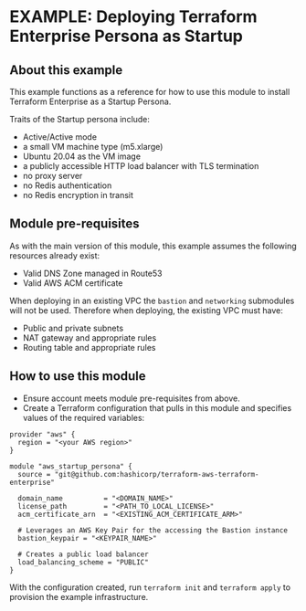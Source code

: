 # EXAMPLE: Deploying Terraform Enterprise Persona as Startup

## About this example

This example functions as a reference for how to use this module to install
Terraform Enterprise as a Startup Persona.

Traits of the Startup persona include:

- Active/Active mode
- a small VM machine type (m5.xlarge)
- Ubuntu 20.04 as the VM image
- a publicly accessible HTTP load balancer with TLS termination
- no proxy server
- no Redis authentication
- no Redis encryption in transit

## Module pre-requisites

As with the main version of this module, this example assumes the following
resources already exist:

* Valid DNS Zone managed in Route53
* Valid AWS ACM certificate

When deploying in an existing VPC the `bastion` and `networking` submodules will
not be used. Therefore when deploying, the existing VPC must have:

* Public and private subnets
* NAT gateway and appropriate rules
* Routing table and appropriate rules

## How to use this module

* Ensure account meets module pre-requisites from above.
* Create a Terraform configuration that pulls in this module and specifies
    values of the required variables:

```hcl
provider "aws" {
  region = "<your AWS region>"
}

module "aws_startup_persona" {
  source = "git@github.com:hashicorp/terraform-aws-terraform-enterprise"

  domain_name          = "<DOMAIN_NAME>"
  license_path         = "<PATH_TO_LOCAL_LICENSE>"
  acm_certificate_arn  = "<EXISTING_ACM_CERTIFICATE_ARM>"

  # Leverages an AWS Key Pair for the accessing the Bastion instance
  bastion_keypair = "<KEYPAIR_NAME>"
  
  # Creates a public load balancer
  load_balancing_scheme = "PUBLIC"
}

```

With the configuration created, run `terraform init` and `terraform apply` to provision the example infrastructure.
